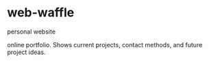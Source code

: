 # web-waffle
personal website

online portfolio. Shows current projects, contact methods, and future project ideas.
